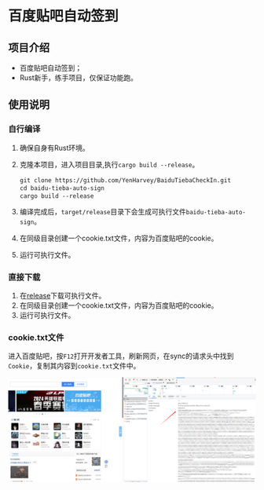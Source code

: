 # 百度贴吧自动签到

## 项目介绍

- 百度贴吧自动签到；
- Rust新手，练手项目，仅保证功能跑。

## 使用说明

### 自行编译

1. 确保自身有Rust环境。
2. 克隆本项目，进入项目目录,执行`cargo build --release`。

    ```shell
    git clone https://github.com/YenHarvey/BaiduTiebaCheckIn.git
    cd baidu-tieba-auto-sign
    cargo build --release
    ```
3. 编译完成后，`target/release`目录下会生成可执行文件`baidu-tieba-auto-sign`。
4. 在同级目录创建一个cookie.txt文件，内容为百度贴吧的cookie。
5. 运行可执行文件。

### 直接下载

1. 在[release](https://github.com/YenHarvey/BaiduTiebaCheckIn/releases/tag/v1.0.0)下载可执行文件。
2. 在同级目录创建一个cookie.txt文件，内容为百度贴吧的cookie。
3. 运行可执行文件。

### cookie.txt文件

进入百度贴吧，按`F12`打开开发者工具，刷新网页，在sync的请求头中找到`Cookie`，复制其内容到`cookie.txt`文件中。

![img.png](assets/img.png)